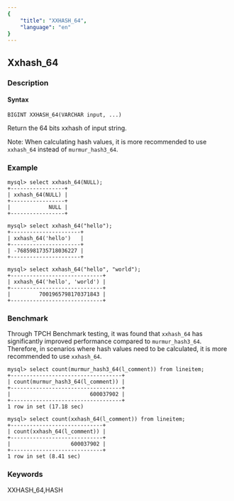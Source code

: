 ```yaml
---
{
    "title": "XXHASH_64",
    "language": "en"
}
---
```


<!-- 
Licensed to the Apache Software Foundation (ASF) under one
or more contributor license agreements.  See the NOTICE file
distributed with this work for additional information
regarding copyright ownership.  The ASF licenses this file
to you under the Apache License, Version 2.0 (the
"License"); you may not use this file except in compliance
with the License.  You may obtain a copy of the License at
  http://www.apache.org/licenses/LICENSE-2.0
Unless required by applicable law or agreed to in writing,
software distributed under the License is distributed on an
"AS IS" BASIS, WITHOUT WARRANTIES OR CONDITIONS OF ANY
KIND, either express or implied.  See the License for the
specific language governing permissions and limitations
under the License.
-->

## Xxhash_64

### Description
#### Syntax

`BIGINT XXHASH_64(VARCHAR input, ...)`

Return the 64 bits xxhash of input string.

Note: When calculating hash values, it is more recommended to use `xxhash_64` instead of `murmur_hash3_64`.

### Example

```
mysql> select xxhash_64(NULL);
+-----------------+
| xxhash_64(NULL) |
+-----------------+
|            NULL |
+-----------------+

mysql> select xxhash_64("hello");
+----------------------+
| xxhash_64('hello')   |
+----------------------+
| -7685981735718036227 |
+----------------------+

mysql> select xxhash_64("hello", "world");
+-----------------------------+
| xxhash_64('hello', 'world') |
+-----------------------------+
|         7001965798170371843 |
+-----------------------------+
```

### Benchmark

Through TPCH Benchmark testing, it was found that `xxhash_64` has significantly improved performance compared to `murmur_hash3_64`. Therefore, in scenarios where hash values need to be calculated, it is more recommended to use `xxhash_64`.

```
mysql> select count(murmur_hash3_64(l_comment)) from lineitem;
+-----------------------------------+
| count(murmur_hash3_64(l_comment)) |
+-----------------------------------+
|                         600037902 |
+-----------------------------------+
1 row in set (17.18 sec)

mysql> select count(xxhash_64(l_comment)) from lineitem;
+-----------------------------+
| count(xxhash_64(l_comment)) |
+-----------------------------+
|                   600037902 |
+-----------------------------+
1 row in set (8.41 sec)
```

### Keywords

XXHASH_64,HASH

